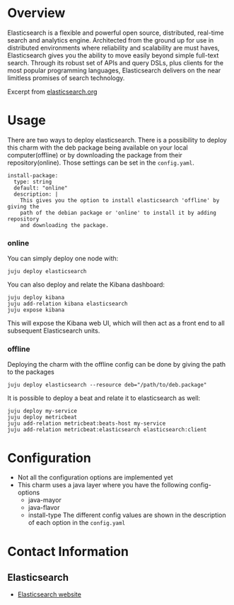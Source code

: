 # Overview

Elasticsearch is a flexible and powerful open source, distributed, real-time
search and analytics engine. Architected from the ground up for use in
distributed environments where reliability and scalability are must haves,
Elasticsearch gives you the ability to move easily beyond simple full-text
search. Through its robust set of APIs and query DSLs, plus clients for the
most popular programming languages, Elasticsearch delivers on the near
limitless promises of search technology.

Excerpt from [elasticsearch.org](http://www.elasticsearch.org/overview/ "Elasticsearch Overview")

# Usage

There are two ways to deploy elasticsearch. There is a possibility to deploy
this charm with the deb package being available on your local computer(offline)
or by downloading the package from their repository(online). Those settings can
be set in the `config.yaml`.

```
install-package:
  type: string
  default: "online"
  description: |
    This gives you the option to install elasticsearch 'offline' by giving the
    path of the debian package or 'online' to install it by adding repository
    and downloading the package.
```

### online

You can simply deploy one node with:

    juju deploy elasticsearch

You can also deploy and relate the Kibana dashboard:

    juju deploy kibana
    juju add-relation kibana elasticsearch
    juju expose kibana

This will expose the Kibana web UI, which will then act as a front end to
all subsequent Elasticsearch units.

### offline

Deploying the charm with the offline config can be done by giving the path to
the packages

`juju deploy elasticsearch --resource deb="/path/to/deb.package"`

It is possible to deploy a beat and relate it to elasticsearch as well:
```
juju deploy my-service
juju deploy metricbeat
juju add-relation metricbeat:beats-host my-service
juju add-relation metricbeat:elasticsearch elasticsearch:client
```

# Configuration

- Not all the configuration options are implemented yet
- This charm uses a java layer where you have the following config-options
    - java-mayor
    - java-flavor
    - install-type
The different config values are shown in the description of each option in the
`config.yaml`

# Contact Information

## Elasticsearch

- [Elasticsearch website](http://www.elasticsearch.org/)

